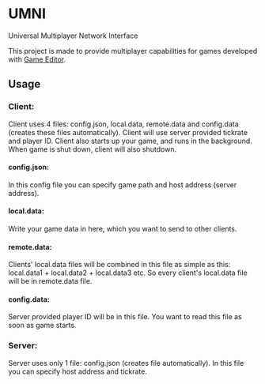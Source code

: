 # UMNI
Universal Multiplayer Network Interface

This project is made to provide multiplayer capabilities for games developed with <a href="http://game-editor.com">Game Editor</a>.

## Usage

### Client:
Client uses 4 files: config.json, local.data, remote.data and config.data (creates these files automatically). Client will use server provided tickrate and player ID. Client also starts up your game, and runs in the background. When game is shut down, client will also shutdown.

#### config.json:
In this config file you can specify game path and host address (server address).

#### local.data:
Write your game data in here, which you want to send to other clients.

#### remote.data:
Clients' local.data files will be combined in this file as simple as this: local.data1 + local.data2 + local.data3 etc. So every client's local.data file will be in remote.data file.

#### config.data:
Server provided player ID will be in this file. You want to read this file as soon as game starts.

### Server:
Server uses only 1 file: config.json (creates file automatically). In this file you can specify host address and tickrate.
